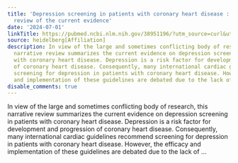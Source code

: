 ```yaml
---
title: 'Depression screening in patients with coronary heart disease : A narrative
  review of the current evidence'
date: '2024-07-01'
linkTitle: https://pubmed.ncbi.nlm.nih.gov/38951196/?utm_source=curl&utm_medium=rss&utm_campaign=pubmed-2&utm_content=1FakS-2QOkCT8HsMOQP1bCRQ4YzyumYOmxmF0moLsQ3dFB1E9V&fc=20220326224207&ff=20240702183523&v=2.18.0.post9+e462414
source: heidelberg[Affiliation]
description: In view of the large and sometimes conflicting body of research, this
  narrative review summarizes the current evidence on depression screening in patients
  with coronary heart disease. Depression is a risk factor for development and progression
  of coronary heart disease. Consequently, many international cardiac guidelines recommend
  screening for depression in patients with coronary heart disease. However, the efficacy
  and implementation of these guidelines are debated due to the lack of ...
disable_comments: true
---
```

In view of the large and sometimes conflicting body of research, this narrative review summarizes the current evidence on depression screening in patients with coronary heart disease. Depression is a risk factor for development and progression of coronary heart disease. Consequently, many international cardiac guidelines recommend screening for depression in patients with coronary heart disease. However, the efficacy and implementation of these guidelines are debated due to the lack of ...